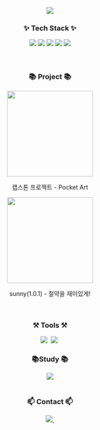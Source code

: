 <!--타이틀 부분-->
<div align="center">
 <img src="https://capsule-render.vercel.app/api?type=venom&color=0:87CEEB,100:87CEEB&height=300&section=header&text=Yerim's%20Github&fontSize=90&fontColor=000000" />
</div>


<!--내용 부분-->
<h3 align="center">✨ Tech Stack ✨</h3>
<div align="center">
  <img src="https://img.shields.io/badge/JAVA-007396?style=for-the-badge&logo=java&logoColor=white">
  <img src="https://img.shields.io/badge/github-181717?style=for-the-badge&logo=github&logoColor=white">
  <img src="https://img.shields.io/badge/aws-232F3E?style=for-the-badge&logo=aws&logoColor=white">
  <img src="https://img.shields.io/badge/mysql-4479A1.svg?style=for-the-badge&logo=mysql&logoColor=white">
  <img src="https://img.shields.io/badge/redis-%23DD0031.svg?style=for-the-badge&logo=redis&logoColor=white">
</div>

<br>

<br>

<h3 align="center">📚 Project 📚</h3>
<div align="center">
  <a href="https://yerim110324.atlassian.net/l/cp/vNQYg0hY" target="_blank"></a>
  <img src="https://github.com/Eom-Ye-rim/Eom-Ye-rim/assets/78583768/e6422103-2f99-40dd-af36-dd73a03f640b width="200" height="200">
  <p>캡스톤 프로젝트 - Pocket Art </p>
  <img src="https://github.com/Eom-Ye-rim/Eom-Ye-rim/assets/78583768/514df46c-de9a-4783-b063-7af811e3164d" width="200" height="200">
  <p>sunny(1.0.1) - 절약을 재미있게!</p>
</div>

<br>

<h3 align="center"> ⚒️ Tools ⚒️ </h3>
<div align="center">
  <img src="https://img.shields.io/badge/IntelliJIDEA-000000.svg?style=for-the-badge&logo=intellij-idea&logoColor=white" />&nbsp
  <img src="https://img.shields.io/badge/VS%20Code%20Insiders-35b393.svg?style=for-the-badge&logo=visual-studio-code&logoColor=white"/>&nbsp
</div>

<h3 align="center"> 📚Study 📚 </h3>
<div align="center">
  <a href="https://rimstudy.notion.site/8f2ed4cc3cb9418d811e6f009a5a4ff1?pvs=4" target="_blank">
    <img src="https://img.shields.io/badge/Notion-%23000000.svg?style=for-the-badge&logo=notion&logoColor=white" />
  </a>
</div>
<br>

<h3 align="center">📫 Contact 📫</h3>
<div align="center">
  <a href="yerim110324@gmail.com">
    <img
      src="https://img.shields.io/badge/yerim110324@gmail.com-D14836?style=for-the-badge&logo=gmail&logoColor=white"/>&nbsp
  </a>
</div>
